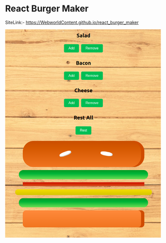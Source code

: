 **React Burger Maker**
=======================
SiteLink:- https://WebworldContent.github.io/react_burger_maker

![alt text](https://github.com/WebworldContent/react_burger_maker/blob/master/sample.png?raw=true)
